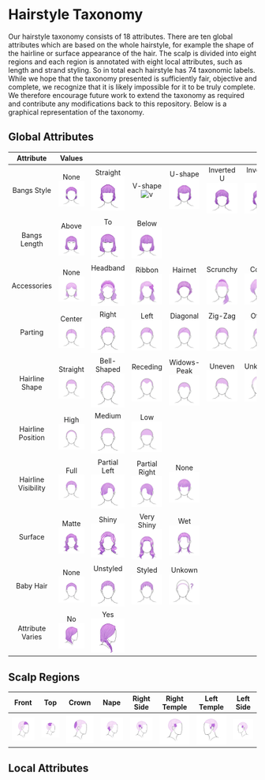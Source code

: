 # Hairstyle Taxonomy

Our hairstyle taxonomy consists of 18 attributes.
There are ten global attributes which are based on the whole hairstyle, for example the shape of the hairline or surface appearance of the hair.
The scalp is divided into eight regions and each region is annotated with eight local attributes, such as length and strand styling.
So in total each hairstyle has 74 taxonomic labels.
While we hope that the taxonomy presented is sufficiently fair, objective and complete, we recognize that it is likely impossible for it to be truly complete.
We therefore encourage future work to extend the taxonomy as required and contribute any modifications back to this repository.
Below is a graphical representation of the taxonomy.

## Global Attributes

| Attribute | Values | | | | | | | |
|:-:|:-:|:-:|:-:|:-:|:-:|:-:|:-:|:-:|
| Bangs Style | None ![none](graphics/ms_bangs_none.jpg) | Straight ![straight](graphics/ms_bangs_straight.jpg) | V-shape ![v](graphics/ms_bangs_vshape.jpg) | U-shape ![u](graphics/ms_bangs_ushape.jpg) | Inverted U ![inverted u](graphics/ms_bangs_invertedushape.jpg) | Inverted V ![inverted v](graphics/ms_bangs_invertedvshape.jpg) | Diagonal R/L ![diag r/l](graphics/ms_bangs_diagonal_toprightobottomleft.jpg) | Diagonal L/R ![diag l/r](graphics/ms_bangs_diagonal_toplefttobottomright.jpg) |
| Bangs Length | Above ![above](graphics/ms_hairlength_bangs_aboveeyebrows_v02.jpg) | To ![to](graphics/ms_hairlength_bangs_eyebrows_v02.jpg) | Below ![below](graphics/ms_hairlength_bangs_beloweyebrows_v02.jpg) |
| Accessories | None ![none](graphics/ms_hairaccessories_none.jpg) | Headband ![headband](graphics/ms_hairaccessories_headband.jpg) | Ribbon ![ribbon](graphics/ms_hairaccessories_ribbonsandcords.jpg) | Hairnet ![hairnet](graphics/ms_hairaccessories_hairnet.jpg) | Scrunchy ![scrunchy](graphics/ms_hairaccessories_elastichairtie_scrunchie.jpg) | Comb ![comb](graphics/ms_hairaccessories_comb.jpg) | Clips ![clips](graphics/ms_hairaccessories_clips.jpg) | Beads ![beads](graphics/ms_hairaccessories_beads.jpg) |
| Parting | Center ![center](graphics/ms_partinglocation_central.jpg) | Right ![right](graphics/ms_partinglocation_rightside.jpg) | Left ![left](graphics/ms_partinglocation_leftside.jpg) | Diagonal ![diagonal](graphics/ms_partinglocation_diagonal.jpg) | Zig-Zag ![zigzag](graphics/ms_partinglocation_zigzag.jpg) | Other ![other](graphics/ms_partinglocation_other.jpg) |
| Hairline Shape | Straight ![straight](graphics/ms_hairline_straight.jpg) | Bell-Shaped ![bell](graphics/ms_hairline_bellshaped.jpg) | Receding ![receding](graphics/ms_hairline_receding_v02.jpg) | Widows-Peak ![widows peak](graphics/ms_hairline_widowspeak.jpg)| Uneven ![uneven](graphics/ms_hairline_uneven.jpg) | Unknown ![unknown](graphics/ms_hairline_idontknow.jpg) |
| Hairline Position | High ![high](graphics/ms_hairlineposition_high_v02.jpg) | Medium ![medium](graphics/ms_hairlineposition_medium.jpg) | Low ![low](graphics/ms_hairlineposition_low.jpg) |
| Hairline Visibility | Full ![full](graphics/ms_hairlinevisibility_fully.jpg) | Partial Left ![partial l](graphics/ms_hairlinevisibility_partiallyvisible_rightcovered.jpg) | Partial Right ![partial r](graphics/ms_hairlinevisibility_partiallyvisible_leftcovered.jpg) | None ![partial l](graphics/ms_hairlinevisibility_notvisible.jpg) |
| Surface | Matte ![matte](graphics/ms_surfaceappearance_matte.jpg) | Shiny ![shiny](graphics/ms_surfaceappearance_shiny.jpg) | Very Shiny ![v shiny](graphics/ms_surfaceappearance_veryshinyoiled.jpg) | Wet ![wet](graphics/ms_surfaceappearance_wetlook.jpg) |
| Baby Hair | None ![none](graphics/ms_babyhair_none.jpg) | Unstyled ![unstyled](graphics/ms_babyhair_unstyled.jpg) | Styled ![styled](graphics/ms_babyhair_styled.jpg) | Unkown ![unkown](graphics/ms_babyhair_idontknow_v02.jpg) |
| Attribute Varies | No![no](graphics/ms_hairattributechange_no.jpg) | Yes![yes](graphics/ms_hairattributechange_yes.jpg) |

## Scalp Regions

| Front | Top | Crown | Nape | Right Side | Right Temple | Left Temple | Left Side |
|:-:|:-:|:-:|:-:|:-:|:-:|:-:|:-:|
| ![front](graphics/ms_region_front.jpg) | ![top](graphics/ms_region_top.jpg) | ![crown](graphics/ms_region_crown.jpg) | ![nape](graphics/ms_region_nape.jpg) | ![right side](graphics/ms_region_sideright.jpg) | ![right temple](graphics/ms_region_templeright.jpg) | ![left side](graphics/ms_region_sideleft.jpg) | ![left temple](graphics/ms_region_templeleft.jpg) |

## Local Attributes

